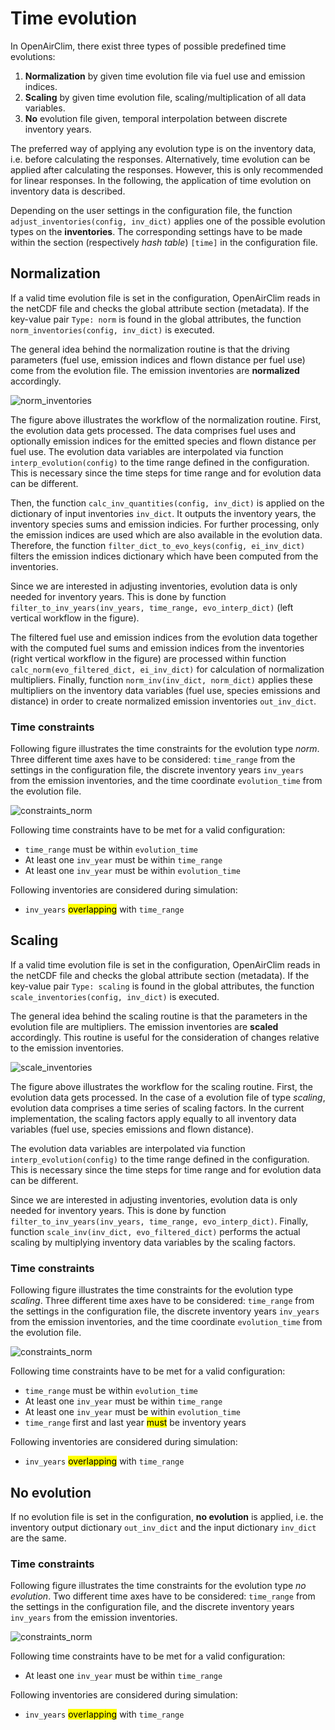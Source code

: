 # Time evolution

In OpenAirClim, there exist three types of possible predefined time evolutions:

1. **Normalization** by given time evolution file via fuel use and emission indices.
2. **Scaling** by given time evolution file, scaling/multiplication of all data variables.
3. **No** evolution file given, temporal interpolation between discrete inventory years.

The preferred way of applying any evolution type is on the inventory data, i.e. before calculating the responses. Alternatively, time evolution can be applied after calculating the responses. However, this is only recommended for linear responses. In the following, the application of time evolution on inventory data is described.

Depending on the user settings in the configuration file, the function `adjust_inventories(config, inv_dict)` applies one of the possible evolution types on the **inventories**. The corresponding settings have to be made within the section (respectively *hash table*) `[time]` in the configuration file.

## Normalization

If a valid time evolution file is set in the configuration, OpenAirClim reads in the netCDF file and checks the global attribute section (metadata). If the key-value pair `Type: norm` is found in the global attributes, the function `norm_inventories(config, inv_dict)` is executed.

The general idea behind the normalization routine is that the driving parameters (fuel use, emission indices and flown distance per fuel use) come from the evolution file. The emission inventories are **normalized** accordingly.

![norm_inventories](../img/norm_inventories.png)

The figure above illustrates the workflow of the normalization routine. First, the evolution data gets processed. The data comprises fuel uses and optionally emission indices for the emitted species and flown distance per fuel use. The evolution data variables are interpolated via function `interp_evolution(config)` to the time range defined in the configuration. This is necessary since the time steps for time range and for evolution data can be different.

Then, the function `calc_inv_quantities(config, inv_dict)` is applied on the dictionary of input inventories `inv_dict`. It outputs the inventory years, the inventory species sums and emission indicies. For further processing, only the emission indices are used which are also available in the evolution data. Therefore, the function `filter_dict_to_evo_keys(config, ei_inv_dict)` filters the emission indices dictionary which have been computed from the inventories.

Since we are interested in adjusting inventories, evolution data is only needed for inventory years. This is done by function `filter_to_inv_years(inv_years, time_range, evo_interp_dict)` (left vertical workflow in the figure).

The filtered fuel use and emission indices from the evolution data together with the computed fuel sums and emission indices from the inventories (right vertical workflow in the figure) are processed within function `calc_norm(evo_filtered_dict, ei_inv_dict)` for calculation of normalization multipliers. Finally, function `norm_inv(inv_dict, norm_dict)` applies these multipliers on the inventory data variables (fuel use, species emissions and distance) in order to create normalized emission inventories `out_inv_dict`.

### Time constraints

Following figure illustrates the time constraints for the evolution type *norm*. Three different time axes have to be considered: `time_range` from the settings in the configuration file, the discrete inventory years `inv_years` from the emission inventories, and the time coordinate `evolution_time` from the evolution file.

![constraints_norm](../img/time-constraints_norm.png)

Following time constraints have to be met for a valid configuration:

- `time_range` must be within `evolution_time`
- At least one `inv_year` must be within `time_range`
- At least one `inv_year` must be within `evolution_time`

Following inventories are considered during simulation:

- `inv_years` <mark>overlapping</mark> with `time_range`


## Scaling

If a valid time evolution file is set in the configuration, OpenAirClim reads in the netCDF file and checks the global attribute section (metadata). If the key-value pair `Type: scaling` is found in the global attributes, the function `scale_inventories(config, inv_dict)` is executed.

The general idea behind the scaling routine is that the parameters in the evolution file are multipliers. The emission inventories are **scaled** accordingly. This routine is useful for the consideration of changes relative to the emission inventories.

![scale_inventories](../img/scale_inventories.png)

The figure above illustrates the workflow for the scaling routine. First, the evolution data gets processed. In the case of a evolution file of type *scaling*, evolution data comprises a time series of scaling factors. In the current implementation, the scaling factors apply equally to all inventory data variables (fuel use, species emissions and flown distance).

The evolution data variables are interpolated via function `interp_evolution(config)` to the time range defined in the configuration. This is necessary since the time steps for time range and for evolution data can be different.

Since we are interested in adjusting inventories, evolution data is only needed for inventory years. This is done by function `filter_to_inv_years(inv_years, time_range, evo_interp_dict)`. Finally, function `scale_inv(inv_dict, evo_filtered_dict)` performs the actual scaling by multiplying inventory data variables by the scaling factors.

### Time constraints

Following figure illustrates the time constraints for the evolution type *scaling*. Three different time axes have to be considered: `time_range` from the settings in the configuration file, the discrete inventory years `inv_years` from the emission inventories, and the time coordinate `evolution_time` from the evolution file.

![constraints_norm](../img/time-constraints_scaling.png)

Following time constraints have to be met for a valid configuration:

- `time_range` must be within `evolution_time`
- At least one `inv_year` must be within `time_range`
- At least one `inv_year` must be within `evolution_time`
- `time_range` first and last year <mark>must</mark> be inventory years

Following inventories are considered during simulation:

- `inv_years` <mark>overlapping</mark> with `time_range`


## No evolution

If no evolution file is set in the configuration, **no evolution** is applied, i.e. the inventory output dictionary `out_inv_dict` and the input dictionary `inv_dict` are the same.

### Time constraints

Following figure illustrates the time constraints for the evolution type *no evolution*. Two different time axes have to be considered: `time_range` from the settings in the configuration file, and the discrete inventory years `inv_years` from the emission inventories.

![constraints_norm](../img/time-constraints_no-evolution.png)

Following time constraints have to be met for a valid configuration:

- At least one `inv_year` must be within `time_range`

Following inventories are considered during simulation:

- `inv_years` <mark>overlapping</mark> with `time_range`

<!---
Following sentence is relevant for apply_evoltion() routine applied on already calculated responses:

For `time_range` outside the `inv_years` sequence, OpenAirClim assumes fill values of 0.0, i.e. no emissions are considered for these periods! A warning is output to the user to ensure that this setting is not made unintentionally.
-->